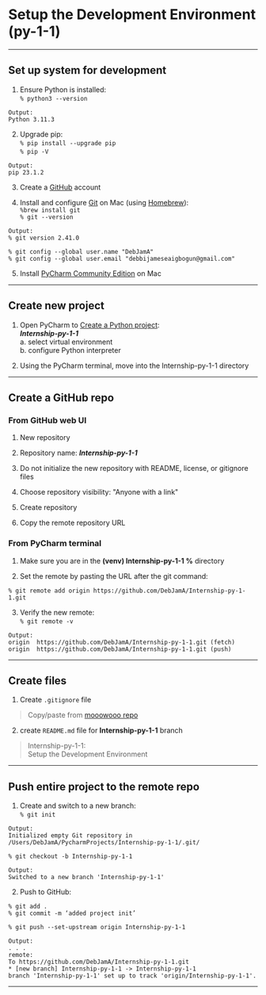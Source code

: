 # Setup the Development Environment (py-1-1)  
  
---  
  
## Set up system for development  
  
1. Ensure Python is installed:  
`% python3 --version`  
```
Output:  
Python 3.11.3  
```  
  
2. Upgrade pip:  
`% pip install --upgrade pip`  
`% pip -V`  
```
Output:  
pip 23.1.2  
```  
  
3. Create a [GitHub](https://github.com/signup?ref_cta=Sign+up&ref_loc=header+logged+out&ref_page=%2F&source=header-home) account  
  
4. Install and configure [Git](https://git-scm.com/download/mac) on Mac (using [Homebrew](https://brew.sh/)):   
`%brew install git`  
`% git --version`  
```
Output:  
% git version 2.41.0  
```  
```
% git config --global user.name "DebJamA"  
% git config --global user.email "debbijameseaigbogun@gmail.com"  
```  
  
5. Install [PyCharm Community Edition](https://www.jetbrains.com/pycharm/download/?section=mac) on Mac  
  
___  
  
## Create new project  
  
1. Open PyCharm to [Create a Python project](https://www.jetbrains.com/help/pycharm/creating-empty-project.html):  
***Internship-py-1-1***  
  a. select virtual environment  
  b. configure Python interpreter  
  
2. Using the PyCharm terminal, move into the Internship-py-1-1 directory  
  
___  
  
## Create a GitHub repo  
  
### From GitHub web UI    
  
1. New repository  
  
2. Repository name: ***Internship-py-1-1***  
   
3. Do not initialize the new repository with README, license, or gitignore files  
   
4. Choose repository visibility: "Anyone with a link"  
   
5. Create repository  
   
6. Copy the remote repository URL  
 
### From PyCharm terminal  
  
1. Make sure you are in the **(venv) Internship-py-1-1 %** directory  
  
2. Set the remote by pasting the URL after the git command:  
```
% git remote add origin https://github.com/DebJamA/Internship-py-1-1.git  
```  
  
3. Verify the new remote:  
`% git remote -v`  
```
Output:  
origin  https://github.com/DebJamA/Internship-py-1-1.git (fetch)  
origin  https://github.com/DebJamA/Internship-py-1-1.git (push)  
```  
  
___  
  
## Create files  
  
1. Create `.gitignore` file  
> Copy/paste from [mooowooo repo](https://gist.github.com/MOOOWOOO/3cf91616c9f3bbc3d1339adfc707b08a)  
  
2. create `README.md` file for **Internship-py-1-1** branch  
> Internship-py-1-1:  
> Setup the Development Environment   
  
___  
  
## Push entire project to the remote repo  
  
1. Create and switch to a new branch:  
`% git init`  

```
Output:  
Initialized empty Git repository in /Users/DebJamA/PycharmProjects/Internship-py-1-1/.git/  
```  
`% git checkout -b Internship-py-1-1`
```
Output:  
Switched to a new branch 'Internship-py-1-1'
```  
  
2. Push to GitHub:  
```
% git add .  
% git commit -m ‘added project init’  
```  
  
`% git push --set-upstream origin Internship-py-1-1`  
  
```
Output:  
. . .  
remote:  
To https://github.com/DebJamA/Internship-py-1-1.git  
* [new branch] Internship-py-1-1 -> Internship-py-1-1  
branch 'Internship-py-1-1' set up to track 'origin/Internship-py-1-1'.  
```  
  
---  
  
